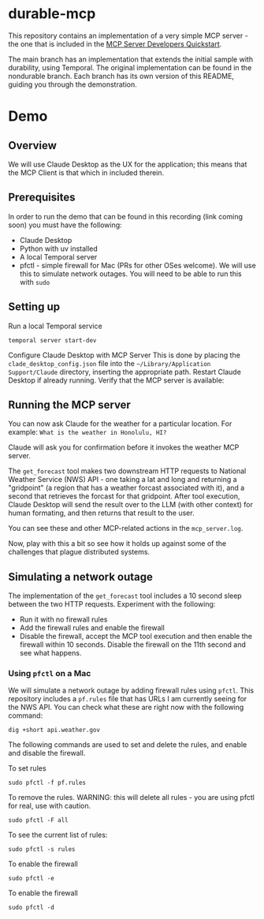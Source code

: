 # durable-mcp

This repository contains an implementation of a very simple MCP server - the one that is included in the [MCP Server Developers Quickstart](https://modelcontextprotocol.io/quickstart/server). 

The main branch has an implementation that extends the initial sample with durability, using Temporal. The original implementation can be found in the nondurable branch. Each branch has its own 
version of this README, guiding you through the demonstration.

# Demo 

## Overview

We will use Claude Desktop as the UX for the application; this means that the MCP Client is that which in included therein.

## Prerequisites

In order to run the demo that can be found in this recording (link coming soon) you must have the following:

- Claude Desktop
- Python with uv installed
- A local Temporal server
- pfctl - simple firewall for Mac (PRs for other OSes welcome). We will use this to simulate network outages. You will need to be able to run this with `sudo`

## Setting up

Run a local Temporal service
```
temporal server start-dev
```

Configure Claude Desktop with MCP Server
This is done by placing the `clade_desktop_config.json` file into the `~/Library/Application Support/Claude` directory, inserting the appropriate path.
Restart Claude Desktop if already running. Verify that the MCP server is available:

## Running the MCP server

You can now ask Claude for the weather for a particular location. For example: `What is the weather in Honolulu, HI?`

Claude will ask you for confirmation before it invokes the weather MCP server.

The `get_forecast` tool makes two downstream HTTP requests to National Weather Service (NWS) API - one taking a lat and long and returning a "gridpoint" (a region that has a weather forcast associated with it), and a second that retrieves the forcast for that gridpoint. After tool execution, Claude Desktop will send the result over to the LLM (with other context) for human formating, and then returns that result to the user.

You can see these and other MCP-related actions in the `mcp_server.log`.

Now, play with this a bit so see how it holds up against some of the challenges that plague distributed systems.

## Simulating a network outage

The implementation of the `get_forecast` tool includes a 10 second sleep between the two HTTP requests. Experiment with the following:
- Run it with no firewall rules
- Add the firewall rules and enable the firewall
- Disable the firewall, accept the MCP tool execution and then enable the firewall within 10 seconds. Disable the firewall on the 11th second and see what happens.


### Using `pfctl` on a Mac

We will simulate a network outage by adding firewall rules using `pfctl`. This repository includes a `pf.rules` file that has URLs I am currently seeing for the NWS API. You can check what these are right now with the following command:
```
dig +short api.weather.gov
```

The following commands are used to set and delete the rules, and enable and disable the firewall.

To set rules
```
sudo pfctl -f pf.rules
```

To remove the rules. WARNING: this will delete all rules - you are using pfctl for real, use with caution.
```
sudo pfctl -F all
```

To see the current list of rules:
```
sudo pfctl -s rules
```

To enable the firewall
```
sudo pfctl -e
```

To enable the firewall
```
sudo pfctl -d
```
